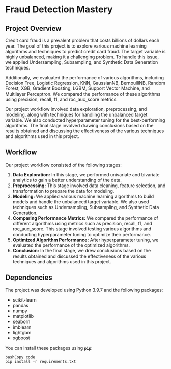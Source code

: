 # **Fraud Detection Mastery**

## **Project Overview**

Credit card fraud is a prevalent problem that costs billions of dollars each year. The goal of this project is to explore various machine learning algorithms and techniques to predict credit card fraud. The target variable is highly unbalanced, making it a challenging problem. To handle this issue, we applied Undersampling, Subsampling, and Synthetic Data Generation techniques.

Additionally, we evaluated the performance of various algorithms, including Decision Tree, Logistic Regression, KNN, GaussianNB, BernoulliNB, Random Forest, XGB, Gradient Boosting, LGBM, Support Vector Machine, and Multilayer Perceptron. We compared the performance of these algorithms using precision, recall, f1, and roc_auc_score metrics.

Our project workflow involved data exploration, preprocessing, and modeling, along with techniques for handling the unbalanced target variable. We also conducted hyperparameter tuning for the best-performing algorithms. The final stage involved drawing conclusions based on the results obtained and discussing the effectiveness of the various techniques and algorithms used in this project.

## **Workflow**

Our project workflow consisted of the following stages:

1. **Data Exploration:** In this stage, we performed univariate and bivariate analytics to gain a better understanding of the data.
2. **Preprocessing:** This stage involved data cleaning, feature selection, and transformation to prepare the data for modeling.
3. **Modeling:** We applied various machine learning algorithms to build models and handle the unbalanced target variable. We also used techniques such as Undersampling, Subsampling, and Synthetic Data Generation.
4. **Comparing Performance Metrics:** We compared the performance of different algorithms using metrics such as precision, recall, f1, and roc_auc_score. This stage involved testing various algorithms and conducting hyperparameter tuning to optimize their performance.
5. **Optimized Algorithm Performance:** After hyperparameter tuning, we evaluated the performance of the optimized algorithms.
6. **Conclusion:** In the final stage, we drew conclusions based on the results obtained and discussed the effectiveness of the various techniques and algorithms used in this project.

## **Dependencies**

The project was developed using Python 3.9.7 and the following packages:

- scikit-learn
- pandas
- numpy
- matplotlib
- seaborn
- imblearn
- lightgbm
- xgboost

You can install these packages using **`pip`**:

```
bashCopy code
pip install -r requirements.txt

```

